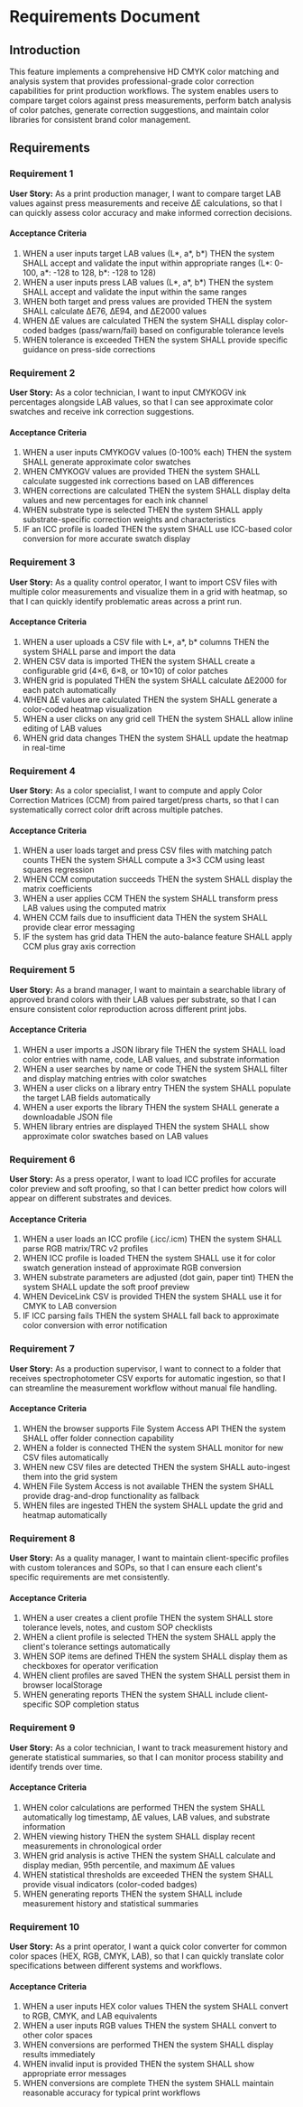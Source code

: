 # Requirements Document

## Introduction

This feature implements a comprehensive HD CMYK color matching and analysis system that provides professional-grade color correction capabilities for print production workflows. The system enables users to compare target colors against press measurements, perform batch analysis of color patches, generate correction suggestions, and maintain color libraries for consistent brand color management.

## Requirements

### Requirement 1

**User Story:** As a print production manager, I want to compare target LAB values against press measurements and receive ΔE calculations, so that I can quickly assess color accuracy and make informed correction decisions.

#### Acceptance Criteria

1. WHEN a user inputs target LAB values (L*, a*, b*) THEN the system SHALL accept and validate the input within appropriate ranges (L*: 0-100, a*: -128 to 128, b*: -128 to 128)
2. WHEN a user inputs press LAB values (L*, a*, b*) THEN the system SHALL accept and validate the input within the same ranges
3. WHEN both target and press values are provided THEN the system SHALL calculate ΔE76, ΔE94, and ΔE2000 values
4. WHEN ΔE values are calculated THEN the system SHALL display color-coded badges (pass/warn/fail) based on configurable tolerance levels
5. WHEN tolerance is exceeded THEN the system SHALL provide specific guidance on press-side corrections

### Requirement 2

**User Story:** As a color technician, I want to input CMYKOGV ink percentages alongside LAB values, so that I can see approximate color swatches and receive ink correction suggestions.

#### Acceptance Criteria

1. WHEN a user inputs CMYKOGV values (0-100% each) THEN the system SHALL generate approximate color swatches
2. WHEN CMYKOGV values are provided THEN the system SHALL calculate suggested ink corrections based on LAB differences
3. WHEN corrections are calculated THEN the system SHALL display delta values and new percentages for each ink channel
4. WHEN substrate type is selected THEN the system SHALL apply substrate-specific correction weights and characteristics
5. IF an ICC profile is loaded THEN the system SHALL use ICC-based color conversion for more accurate swatch display

### Requirement 3

**User Story:** As a quality control operator, I want to import CSV files with multiple color measurements and visualize them in a grid with heatmap, so that I can quickly identify problematic areas across a print run.

#### Acceptance Criteria

1. WHEN a user uploads a CSV file with L*, a*, b* columns THEN the system SHALL parse and import the data
2. WHEN CSV data is imported THEN the system SHALL create a configurable grid (4×6, 6×8, or 10×10) of color patches
3. WHEN grid is populated THEN the system SHALL calculate ΔE2000 for each patch automatically
4. WHEN ΔE values are calculated THEN the system SHALL generate a color-coded heatmap visualization
5. WHEN a user clicks on any grid cell THEN the system SHALL allow inline editing of LAB values
6. WHEN grid data changes THEN the system SHALL update the heatmap in real-time

### Requirement 4

**User Story:** As a color specialist, I want to compute and apply Color Correction Matrices (CCM) from paired target/press charts, so that I can systematically correct color drift across multiple patches.

#### Acceptance Criteria

1. WHEN a user loads target and press CSV files with matching patch counts THEN the system SHALL compute a 3×3 CCM using least squares regression
2. WHEN CCM computation succeeds THEN the system SHALL display the matrix coefficients
3. WHEN a user applies CCM THEN the system SHALL transform press LAB values using the computed matrix
4. WHEN CCM fails due to insufficient data THEN the system SHALL provide clear error messaging
5. IF the system has grid data THEN the auto-balance feature SHALL apply CCM plus gray axis correction

### Requirement 5

**User Story:** As a brand manager, I want to maintain a searchable library of approved brand colors with their LAB values per substrate, so that I can ensure consistent color reproduction across different print jobs.

#### Acceptance Criteria

1. WHEN a user imports a JSON library file THEN the system SHALL load color entries with name, code, LAB values, and substrate information
2. WHEN a user searches by name or code THEN the system SHALL filter and display matching entries with color swatches
3. WHEN a user clicks on a library entry THEN the system SHALL populate the target LAB fields automatically
4. WHEN a user exports the library THEN the system SHALL generate a downloadable JSON file
5. WHEN library entries are displayed THEN the system SHALL show approximate color swatches based on LAB values

### Requirement 6

**User Story:** As a press operator, I want to load ICC profiles for accurate color preview and soft proofing, so that I can better predict how colors will appear on different substrates and devices.

#### Acceptance Criteria

1. WHEN a user loads an ICC profile (.icc/.icm) THEN the system SHALL parse RGB matrix/TRC v2 profiles
2. WHEN ICC profile is loaded THEN the system SHALL use it for color swatch generation instead of approximate RGB conversion
3. WHEN substrate parameters are adjusted (dot gain, paper tint) THEN the system SHALL update the soft proof preview
4. WHEN DeviceLink CSV is provided THEN the system SHALL use it for CMYK to LAB conversion
5. IF ICC parsing fails THEN the system SHALL fall back to approximate color conversion with error notification

### Requirement 7

**User Story:** As a production supervisor, I want to connect to a folder that receives spectrophotometer CSV exports for automatic ingestion, so that I can streamline the measurement workflow without manual file handling.

#### Acceptance Criteria

1. WHEN the browser supports File System Access API THEN the system SHALL offer folder connection capability
2. WHEN a folder is connected THEN the system SHALL monitor for new CSV files automatically
3. WHEN new CSV files are detected THEN the system SHALL auto-ingest them into the grid system
4. WHEN File System Access is not available THEN the system SHALL provide drag-and-drop functionality as fallback
5. WHEN files are ingested THEN the system SHALL update the grid and heatmap automatically

### Requirement 8

**User Story:** As a quality manager, I want to maintain client-specific profiles with custom tolerances and SOPs, so that I can ensure each client's specific requirements are met consistently.

#### Acceptance Criteria

1. WHEN a user creates a client profile THEN the system SHALL store tolerance levels, notes, and custom SOP checklists
2. WHEN a client profile is selected THEN the system SHALL apply the client's tolerance settings automatically
3. WHEN SOP items are defined THEN the system SHALL display them as checkboxes for operator verification
4. WHEN client profiles are saved THEN the system SHALL persist them in browser localStorage
5. WHEN generating reports THEN the system SHALL include client-specific SOP completion status

### Requirement 9

**User Story:** As a color technician, I want to track measurement history and generate statistical summaries, so that I can monitor process stability and identify trends over time.

#### Acceptance Criteria

1. WHEN color calculations are performed THEN the system SHALL automatically log timestamp, ΔE values, LAB values, and substrate information
2. WHEN viewing history THEN the system SHALL display recent measurements in chronological order
3. WHEN grid analysis is active THEN the system SHALL calculate and display median, 95th percentile, and maximum ΔE values
4. WHEN statistical thresholds are exceeded THEN the system SHALL provide visual indicators (color-coded badges)
5. WHEN generating reports THEN the system SHALL include measurement history and statistical summaries

### Requirement 10

**User Story:** As a print operator, I want a quick color converter for common color spaces (HEX, RGB, CMYK, LAB), so that I can quickly translate color specifications between different systems and workflows.

#### Acceptance Criteria

1. WHEN a user inputs HEX color values THEN the system SHALL convert to RGB, CMYK, and LAB equivalents
2. WHEN a user inputs RGB values THEN the system SHALL convert to other color spaces
3. WHEN conversions are performed THEN the system SHALL display results immediately
4. WHEN invalid input is provided THEN the system SHALL show appropriate error messages
5. WHEN conversions are complete THEN the system SHALL maintain reasonable accuracy for typical print workflows